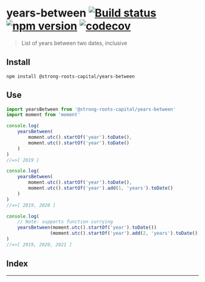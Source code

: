
years-between [![Build status](https://travis-ci.org/strong-roots-capital/years-between.svg?branch=master)](https://travis-ci.org/strong-roots-capital/years-between) [![npm version](https://img.shields.io/npm/v/@strong-roots-capital/years-between.svg)](https://npmjs.org/package/@strong-roots-capital/years-between) [![codecov](https://codecov.io/gh/strong-roots-capital/years-between/branch/master/graph/badge.svg)](https://codecov.io/gh/strong-roots-capital/years-between)
==========================================================================================================================================================================================================================================================================================================================================================================================================================================================================================

> List of years between two dates, inclusive

Install
-------

```shell
npm install @strong-roots-capital/years-between
```

Use
---

```typescript
import yearsBetween from '@strong-roots-capital/years-between'
import moment from 'moment'

console.log(
    yearsBetween(
        moment.utc().startOf('year').toDate(),
        moment.utc().startOf('year').toDate()
    )
)
//=>[ 2019 ]

console.log(
    yearsBetween(
        moment.utc().startOf('year').toDate(),
        moment.utc().startOf('year').add(1, 'years').toDate()
    )
)
//=>[ 2019, 2020 ]

console.log(
    // Note: supports function currying
    yearsBetween(moment.utc().startOf('year').toDate())
                (moment.utc().startOf('year').add(2, 'years').toDate())
)
//=>[ 2019, 2020, 2021 ]
```

## Index

---

